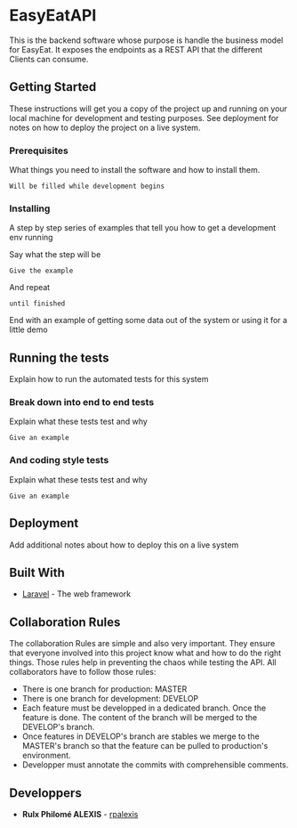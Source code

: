 # EasyEatAPI
This is the backend software whose purpose is handle the business model for EasyEat. It exposes the endpoints as a REST API that the different 
Clients can consume.

## Getting Started
These instructions will get you a copy of the project up and running on your local machine for development and testing purposes. See deployment for notes on how to deploy the project on a live system.

### Prerequisites
What things you need to install the software and how to install them.


```
Will be filled while development begins
```

### Installing

A step by step series of examples that tell you how to get a development env running

Say what the step will be

```
Give the example
```

And repeat

```
until finished
```

End with an example of getting some data out of the system or using it for a little demo

## Running the tests

Explain how to run the automated tests for this system

### Break down into end to end tests

Explain what these tests test and why

```
Give an example
```

### And coding style tests

Explain what these tests test and why

```
Give an example
```

## Deployment

Add additional notes about how to deploy this on a live system

## Built With

* [Laravel](https://laravel.com/docs) - The web framework

## Collaboration Rules
The collaboration Rules are simple and also very important. They ensure that everyone involved into this project know what and how to do the right things.
Those rules help in preventing the chaos while testing the API.
All collaborators have to follow those rules:
* There is one branch for production: MASTER
* There is one branch for development: DEVELOP
* Each feature must be developped in a dedicated branch. Once the feature is done. The content of the branch will be merged to the DEVELOP's branch.
* Once features in DEVELOP's branch are stables we merge to the MASTER's branch so that the feature can be pulled to production's environment.
* Developper must annotate the commits with comprehensible comments.

## Developpers

* **Rulx Philomé ALEXIS** - [rpalexis](https://github.com/rpalexis)


